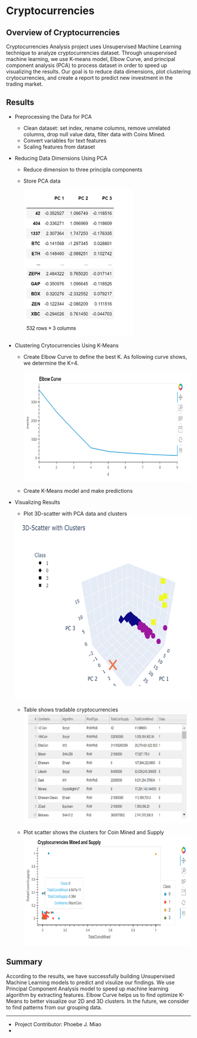 # Cryptocurrencies
## Overview of Cryptocurrencies
Cryptocurrencies Analysis project uses Unsupervised Machine Learning technique to analyze cryptocurrencies dataset. Through unsupervised machine learning, we use K-means model, Elbow Curve, and principal component analysis (PCA) to process dataset in order to speed up visualizing the results. Our goal is to reduce data dimensions, plot clustering crytocurrencies, and create a report to predict new investment in the trading market.

## Results
- Preprocessing the Data for PCA
  - Clean dataset: set index, rename columns, remove unrelated columns, drop null value data, filter data with Coins Mined.
  - Convert variables for text features
  - Scaling features from dataset
- Reducing Data Dimensions Using PCA
  - Reduce dimension to three principla components
  - Store PCA data
 
    <img src='Resources/images/pca_3components.PNG' width=300, height=400>
    
- Clustering Crytocurrencies Using K-Means
  - Create Elbow Curve to define the best K. As following curve shows, we determine the K=4.
    
    <img src='Resources/images/elbow_curve.PNG' width=800 height=300>
    
  - Create K-Means model and make predictions
    
- Visualizing Results
  - Plot 3D-scatter with PCA data and clusters

  <img src='Resources/images/3d_clusters.PNG' width=600 height=500>
  
  - Table shows tradable cryptocurrencies
    <img src='Resources/images/tradable_currencies.PNG' width=800 height=300>
    
  - Plot scatter shows the clusters for Coin Mined and Supply
    <img src='Resources/images/crypto_supply_mined.PNG' width=800 height=300>

## Summary
According to the results, we have successfully building Unsupervised Machine Learning models to predict and visulize our findings. We use Principal Component Analysis model to speed up machine learning algorithm by extracting features. Elbow Curve helps us to find optimize K-Means to better visualize our 2D and 3D clusters. In the future, we consider to find patterns from our grouping data.   

__________________________________________________________________________________________________________________________________________________________________

- Project Contributor: Phoebe J. Miao
- 
